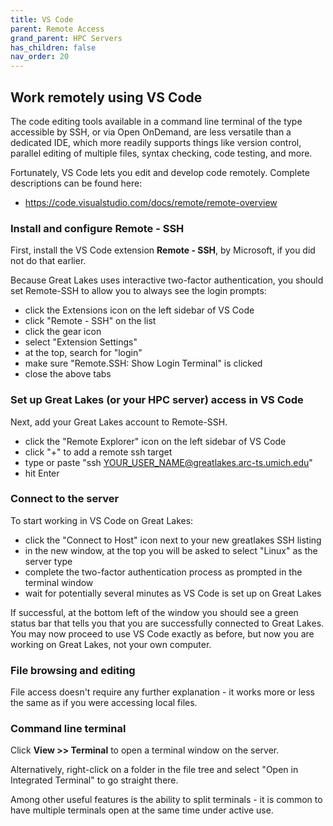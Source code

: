 ```yaml
---
title: VS Code
parent: Remote Access
grand_parent: HPC Servers
has_children: false
nav_order: 20
---
```


## Work remotely using VS Code

The code editing tools available in a command line terminal 
of the type accessible by SSH, or via Open OnDemand, 
are less versatile than a dedicated IDE, which
more readily supports things like version control, parallel
editing of multiple files, syntax checking, code testing, and more. 

Fortunately, VS Code lets you edit and develop code remotely. 
Complete descriptions can be found here:

- <https://code.visualstudio.com/docs/remote/remote-overview>

### Install and configure Remote - SSH

First, install the VS Code extension **Remote - SSH**, by Microsoft,
if you did not do that earlier.

Because Great Lakes uses interactive two-factor authentication, you should 
set Remote-SSH to allow you to always see the login prompts:

- click the Extensions icon on the left sidebar of VS Code
- click "Remote - SSH" on the list
- click the gear icon
- select "Extension Settings"
- at the top, search for "login"
- make sure "Remote.SSH: Show Login Terminal" is clicked
- close the above tabs

### Set up Great Lakes (or your HPC server) access in VS Code

Next, add your Great Lakes account to Remote-SSH.

- click the "Remote Explorer" icon on the left sidebar of VS Code
- click "+" to add a remote ssh target
- type or paste "ssh YOUR_USER_NAME@greatlakes.arc-ts.umich.edu"
- hit Enter

### Connect to the server 

To start working in VS Code on Great Lakes:

- click the "Connect to Host" icon next to your new greatlakes SSH listing
- in the new window, at the top you will be asked to select "Linux" as the server type
- complete the two-factor authentication process as prompted in the terminal window
- wait for potentially several minutes as VS Code is set up on Great Lakes

If successful, at the bottom left of the window you should see a green
status bar that tells you that you are successfully connected to Great Lakes.
You may now proceed to use VS Code exactly as before, but now you are
working on Great Lakes, not your own computer.

### File browsing and editing

File access doesn't require any further explanation - it works more or less
the same as if you were accessing local files.

### Command line terminal

Click **View >> Terminal** to open a terminal window on the server.

Alternatively, right-click on a folder in the file tree and
select "Open in Integrated Terminal" to go straight there. 

Among other useful features is the ability to split terminals - 
it is common to have multiple terminals open at the same time under active use.
